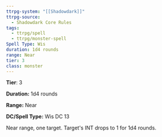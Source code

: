 ```yaml
---
ttrpg-system: "[[Shadowdark]]"
ttrpg-source:
  - Shadowdark Core Rules
tags:
  - ttrpg/spell
  - ttrpg/monster-spell
Spell Type: Wis
duration: 1d4 rounds
range: Near
tier: 3
class: monster
---
```

**Tier**: 3

**Duration:** 1d4 rounds

**Range:** Near

**DC/Spell Type:** Wis DC 13

Near range, one target. Target's INT drops to 1 for 1d4 rounds. 